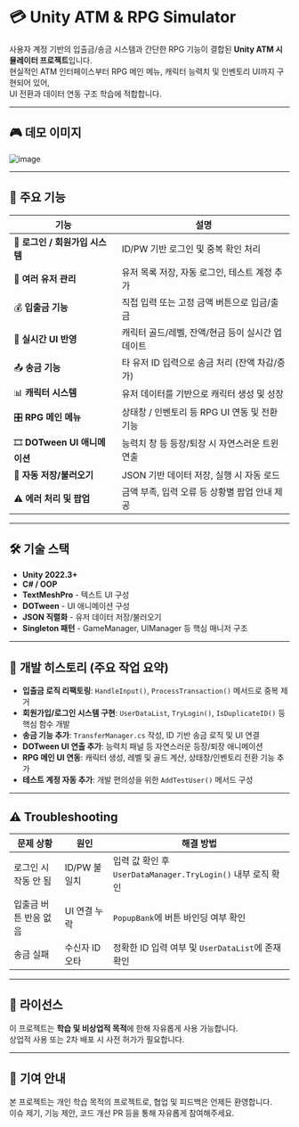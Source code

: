 # 💳 Unity ATM & RPG Simulator

사용자 계정 기반의 입출금/송금 시스템과 간단한 RPG 기능이 결합된 **Unity ATM 시뮬레이터 프로젝트**입니다.  
현실적인 ATM 인터페이스부터 RPG 메인 메뉴, 캐릭터 능력치 및 인벤토리 UI까지 구현되어 있어,  
UI 전환과 데이터 연동 구조 학습에 적합합니다.

---

## 🎮 데모 이미지
![image](https://github.com/user-attachments/assets/18411044-3e98-4e02-ab07-81ac9df1df56)

---

## 🚀 주요 기능

| 기능 | 설명 |
|------|------|
| 🔐 **로그인 / 회원가입 시스템** | ID/PW 기반 로그인 및 중복 확인 처리 |
| 👤 **여러 유저 관리** | 유저 목록 저장, 자동 로그인, 테스트 계정 추가 |
| 💰 **입출금 기능** | 직접 입력 또는 고정 금액 버튼으로 입금/출금 |
| 🔄 **실시간 UI 반영** | 캐릭터 골드/레벨, 잔액/현금 등이 실시간 업데이트 |
| 📤 **송금 기능** | 타 유저 ID 입력으로 송금 처리 (잔액 차감/증가) |
| 📊 **캐릭터 시스템** | 유저 데이터를 기반으로 캐릭터 생성 및 성장 |
| 🎛️ **RPG 메인 메뉴** | 상태창 / 인벤토리 등 RPG UI 연동 및 전환 기능 |
| 🎞️ **DOTween UI 애니메이션** | 능력치 창 등 등장/퇴장 시 자연스러운 트윈 연출 |
| 💾 **자동 저장/불러오기** | JSON 기반 데이터 저장, 실행 시 자동 로드 |
| ⚠️ **에러 처리 및 팝업** | 금액 부족, 입력 오류 등 상황별 팝업 안내 제공 |

---

## 🛠 기술 스택

- **Unity 2022.3+**
- **C# / OOP**
- **TextMeshPro** - 텍스트 UI 구성
- **DOTween** - UI 애니메이션 구성
- **JSON 직렬화** - 유저 데이터 저장/불러오기
- **Singleton 패턴** - GameManager, UIManager 등 핵심 매니저 구조

---

## 🧪 개발 히스토리 (주요 작업 요약)

- **입출금 로직 리팩토링**: `HandleInput()`, `ProcessTransaction()` 메서드로 중복 제거
- **회원가입/로그인 시스템 구현**: `UserDataList`, `TryLogin()`, `IsDuplicateID()` 등 핵심 함수 개발
- **송금 기능 추가**: `TransferManager.cs` 작성, ID 기반 송금 로직 및 UI 연결
- **DOTween UI 연출 추가**: 능력치 패널 등 자연스러운 등장/퇴장 애니메이션
- **RPG 메인 UI 연동**: 캐릭터 생성, 레벨 및 골드 계산, 상태창/인벤토리 전환 기능 추가
- **테스트 계정 자동 추가**: 개발 편의성을 위한 `AddTestUser()` 메서드 구성

---

## ⚠️ Troubleshooting

| 문제 상황 | 원인 | 해결 방법 |
|-----------|------|-----------|
| 로그인 시 작동 안 됨 | ID/PW 불일치 | 입력 값 확인 후 `UserDataManager.TryLogin()` 내부 로직 확인 |
| 입출금 버튼 반응 없음 | UI 연결 누락 | `PopupBank`에 버튼 바인딩 여부 확인 |
| 송금 실패 | 수신자 ID 오타 | 정확한 ID 입력 여부 및 `UserDataList`에 존재 확인 |

---

## 📄 라이선스

이 프로젝트는 **학습 및 비상업적 목적**에 한해 자유롭게 사용 가능합니다.  
상업적 사용 또는 2차 배포 시 사전 허가가 필요합니다.

---

## 🙌 기여 안내

본 프로젝트는 개인 학습 목적의 프로젝트로, 협업 및 피드백은 언제든 환영합니다.  
이슈 제기, 기능 제안, 코드 개선 PR 등을 통해 자유롭게 참여해주세요.
